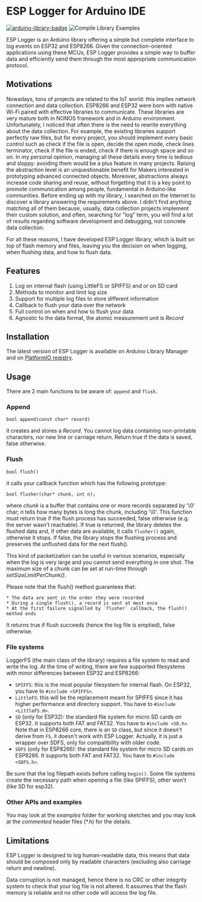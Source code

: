 # ESP Logger for Arduino IDE

[![arduino-library-badge](https://www.ardu-badge.com/badge/ESP%20Logger.svg)](https://www.ardu-badge.com/badge/ESP%20Logger.svg) ![Compile Library Examples](https://github.com/fabiuz7/esp-logger-lib/actions/workflows/LibraryBuild.yml/badge.svg)

ESP Logger is an Arduino library offering a simple but complete interface to log events on ESP32 and ESP8266. Given the connection-oriented applications using these MCUs, ESP Logger provides a simple way to buffer data and efficiently send them through the most appropriate communication protocol.

## Motivations

Nowadays, tons of projects are related to the IoT world: this implies network connection and data collection. ESP8266 and ESP32 were born with native Wi-Fi paired with effective libraries to communicate. These libraries are very mature both in NONOS framework and in Arduino environment. Unfortunately, I noticed that often there is the need to rewrite everything about the data collection. For example, the existing libraries support perfectly raw files, but for every project, you should implement every basic control such as check if the file is open, decide the open mode, check lines terminator, check if the file is ended, check if there is enough space and so on. In my personal opinion, managing all these details every time is tedious and sloppy: avoiding them would be a plus feature in many projects. Raising the abstraction level is an unquestionable benefit for Makers interested in prototyping advanced connected objects. Moreover, abstractions always increase code sharing and reuse, without forgetting that it is a key point to promote communication among people, fundamental in Arduino-like communities. Before ending up with my library, I searched on the Internet to discover a library answering the requirements above. I didn't find anything matching all of them because, usually, data collection projects implement their custom solution, and often, searching for "log" term, you will find a lot of results regarding software development and debugging, not concrete data collection.

For all these reasons, I have developed ESP Logger library, which is built on top of flash memory and files, leaving you the decision on when logging, when flushing data, and how to flush data.

## Features

1. Log on internal flash (using LittleFS or SPIFFS) and or on SD card
2. Methods to monitor and limit log size
3. Support for multiple log files to store different information
4. Callback to flush your data over the network
5. Full control on when and how to flush your data
6. Agnostic to the data format, the atomic measurement unit is *Record*

## Installation

The latest version of ESP Logger is available on Arduino Library Manager and on [PlatformIO registry](https://platformio.org/lib/show/5879/ESP%20Logger).

## Usage

There are 2 main functions to be aware of: `append` and `flush`.

### Append

    bool append(const char* record)

it creates and stores a *Record*. You cannot log data containing non-printable characters, nor new line or carriage return. Return true if the data is saved, false otherwise.

### Flush

    bool flush()

it calls your callback function which has the following prototype:

    bool flusher(char* chunk, int n);

where *chunk* is a buffer that contains one or more records separated by '\0' char; *n* tells how many bytes is long the chunk, including '\0'. This function must return true if the flush process has succeeded, false otherwise (e.g. the server wasn't reachable). If true is returned, the library deletes the flushed data and, if other data are available, it calls `flusher()` again, otherwise it stops. If false, the library stops the flushing process and preserves the unflushed data for the next flush().

This kind of packetization can be useful in various scenarios, especially when the log is very large and you cannot send everything in one shot. The maximum size of a chunk can be set at run-time through *setSizeLimitPerChunk()*.

Please note that the flush() method guarantees that:

    * The data are sent in the order they were recorded 
    * During a single flush(), a record is sent at most once
    * At the first failure signalled by `flusher` callback, the flush() method ends

It returns true if flush succeeds (hence the log file is emptied), false otherwise.

### File systems

LoggerFS (the main class of the library) requires a file system to read and write the log. At the time of writing, there are few supported filesystems with minor differences between ESP32 and ESP8266:

* `SPIFFS`: this is the most popular filesystem for internal flash. On ESP32, you have to `#include <SPIFFS>`.
* `LittleFS`: this will be the replacement meant for SPIFFS since it has higher performance and directory support. You have to `#include <LittleFS.H>`.
* `SD` (only for ESP32): the standard file system for micro SD cards on ESP32. It supports both FAT and FAT32. You have to `#include <SD.h>`. Note that in ESP8266 core, there is an `SD` class, but since it doesn't derive from `FS`, it doesn't work with ESP Logger. Actually, it is just a wrapper over SDFS, only for compatibility with older code.
* `SDFS` (only for ESP8266): the standard file system for micro SD cards on ESP8266. It supports both FAT and FAT32. You have to `#include <SDFS.h>`.

Be sure that the log filepath exists before calling `begin()`. Some file systems create the necessary path when opening a file (like SPIFFS), other won't (like SD for esp32).

### Other APIs and examples

You may look at the *examples* folder for working sketches and you may look at the *commented* header files (*.h) for the details.

## Limitations

ESP Logger is designed to log human-readable data, this means that data should be composed only by readable characters (excluding also carriage return and newline).

Data corruption is not managed, hence there is no CRC or other integrity system to check that your log file is not altered. It assumes that the flash memory is reliable and no other code will access the log file.

